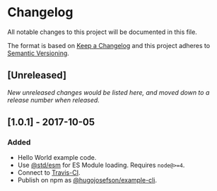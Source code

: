 # Changelog

All notable changes to this project will be documented in this file.

The format is based on [Keep a Changelog](http://keepachangelog.com/en/1.0.0/)
and this project adheres to [Semantic Versioning](http://semver.org/spec/v2.0.0.html).

## [Unreleased]

_New unreleased changes would be listed here, and moved down to a release number when released._

## [1.0.1] - 2017-10-05

### Added

- Hello World example code.
- Use [@std/esm](https://www.npmjs.com/package/@std/esm) for ES Module loading. Requires `node@>=4`.
- Connect to [Travis-CI](https://travis-ci.org/hugojosefson/nodejs-example-cli).
- Publish on npm as [@hugojosefson/example-cli](https://npmjs.com/package/@hugojosefson/example-cli).
